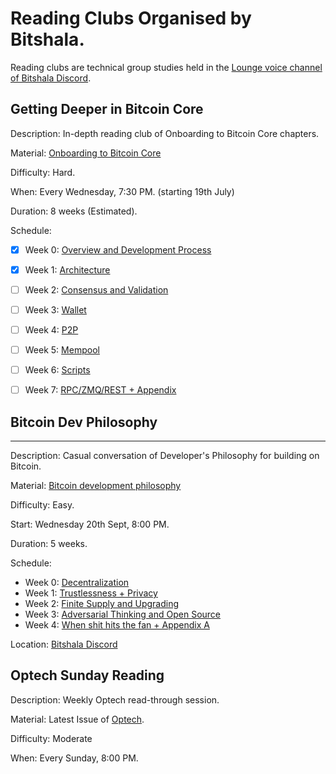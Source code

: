 # Reading Clubs Organised by Bitshala.

Reading clubs are technical group studies held in the [Lounge voice channel of Bitshala Discord](https://discord.gg/atjEPVTdsQ).

## Getting Deeper in Bitcoin Core
Description: In-depth reading club of Onboarding to Bitcoin Core chapters.

Material: [Onboarding to Bitcoin Core](https://bitcoincore.wtf/)

Difficulty: Hard.

When: Every Wednesday, 7:30 PM. (starting 19th July)

Duration: 8 weeks (Estimated).

Schedule:
 - [x] Week 0: [Overview and Development Process](https://bitcoincore.wtf/#_overview_development_process)
 - [x] Week 1: [Architecture](https://bitcoincore.wtf/#_architecture)
 - [ ] Week 2: [Consensus and Validation](https://bitcoincore.wtf/#_consensus_validation)
 - [ ] Week 3: [Wallet](https://bitcoincore.wtf/#_wallet)
 - [ ] Week 4: [P2P](https://bitcoincore.wtf/#_p2p)
 - [ ] Week 5: [Mempool](https://bitcoincore.wtf/#_mempool)
 - [ ] Week 6: [Scripts](https://bitcoincore.wtf/#_script)
 - [ ] Week 7: [RPC/ZMQ/REST + Appendix](https://bitcoincore.wtf/#_rpc_rest_zmq)


## Bitcoin Dev Philosophy
----
Description: Casual conversation of Developer's Philosophy for building on Bitcoin.

Material: [Bitcoin development philosophy](https://bitcoindevphilosophy.com/)

Difficulty: Easy.

Start: Wednesday 20th Sept, 8:00 PM.

Duration: 5 weeks.

Schedule:
 - Week 0: [Decentralization](https://bitcoindevphilosophy.com/#decentralization)
 - Week 1: [Trustlessness + Privacy](https://bitcoindevphilosophy.com/#trustlessness)
 - Week 2: [Finite Supply and Upgrading](https://bitcoindevphilosophy.com/#finitesupply)
 - Week 3: [Adversarial Thinking and Open Source](https://bitcoindevphilosophy.com/#opensource)
 - Week 4: [When shit hits the fan + Appendix A](https://bitcoindevphilosophy.com/#whenshithitsthefan)

Location: [Bitshala Discord](https://discord.gg/atjEPVTdsQ)

## Optech Sunday Reading
Description: Weekly Optech read-through session.

Material: Latest Issue of [Optech](https://bitcoinops.org/).

Difficulty: Moderate

When: Every Sunday, 8:00 PM.
